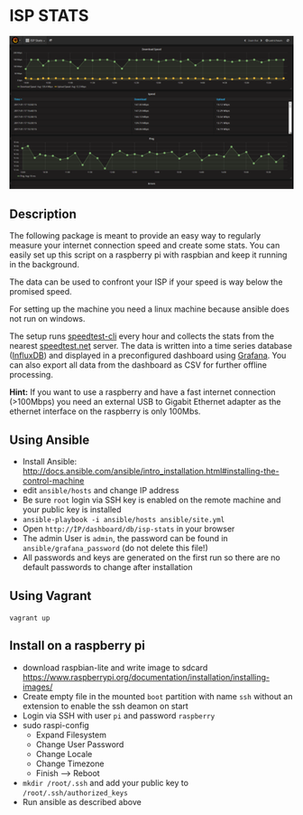 # ISP STATS

![Grafana](/images/grafana.png?raw=true "Grafana")

## Description
The following package is meant to provide an easy way to regularly measure your internet connection speed and create some stats.
You can easily set up this script on a raspberry pi with raspbian and keep it running in the background.

The data can be used to confront your ISP if your speed is way below the promised speed.

For setting up the machine you need a linux machine because ansible does not run on windows.

The setup runs [speedtest-cli](https://github.com/sivel/speedtest-cli) every hour and collects the stats from the nearest [speedtest.net](http://www.speedtest.net/) server.
The data is written into a time series database ([InfluxDB](https://www.influxdata.com/time-series-platform/influxdb/)) and displayed in a preconfigured dashboard using [Grafana](http://grafana.org/). You can also export all data from the dashboard as CSV for further offline processing.

**Hint:** If you want to use a raspberry and have a fast internet connection (>100Mbps) you need an external USB to Gigabit Ethernet adapter as the ethernet interface on the raspberry is only 100Mbs.

## Using Ansible
* Install Ansible: http://docs.ansible.com/ansible/intro_installation.html#installing-the-control-machine
* edit `ansible/hosts` and change IP address
* Be sure `root` login via SSH key is enabled on the remote machine and your public key is installed
* `ansible-playbook -i ansible/hosts ansible/site.yml`
* Open `http://ÌP/dashboard/db/isp-stats` in your browser
* The admin User is `admin`, the password can be found in `ansible/grafana_password` (do not delete this file!)
* All passwords and keys are generated on the first run so there are no default passwords to change after installation

## Using Vagrant
`vagrant up`

## Install on a raspberry pi
* download raspbian-lite and write image to sdcard https://www.raspberrypi.org/documentation/installation/installing-images/
* Create empty file in the mounted `boot` partition with name `ssh` without an extension to enable the ssh deamon on start
* Login via SSH with user `pi` and password `raspberry`
* sudo raspi-config
  * Expand Filesystem
  * Change User Password
  * Change Locale
  * Change Timezone
  * Finish --> Reboot
* `mkdir /root/.ssh` and add your public key to `/root/.ssh/authorized_keys`
* Run ansible as described above
